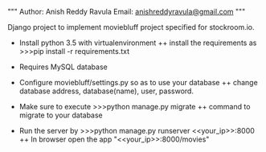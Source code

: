 """
Author: Anish Reddy Ravula
Email: anishreddyravula@gmail.com
"""


Django project to implement moviebluff project specified for stockroom.io.

+ Install python 3.5 with virtualenvironment
++ install the requirements as >>>pip install -r requirements.txt

+ Requires MySQL database

+ Configure moviebluff/settings.py so as to use your database
++ change database address, database(name), user, password.

+ Make sure to execute >>>python manage.py migrate 
++ command to migrate to your database

+ Run the server by >>>python manage.py runserver <<your_ip>>:8000
++ In browser open the app "<<your_ip>>:8000/movies"




